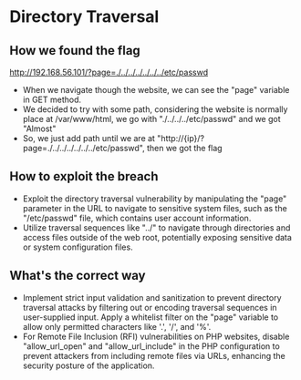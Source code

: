 # Directory Traversal
## How we found the flag
http://192.168.56.101/?page=./../../../../../../etc/passwd
- When we navigate though the website, we can see the "page" variable in GET method.
- We decided to try with some path, considering the website is normally place at /var/www/html, we go with "./../../../etc/passwd" and we got "Almost"
- So, we just add path until we are at "http://{ip}/?page=./../../../../../../etc/passwd", then we got the flag


## How to exploit the breach
- Exploit the directory traversal vulnerability by manipulating the "page" parameter in the URL to navigate to sensitive system files, such as the "/etc/passwd" file, which contains user account information.
- Utilize traversal sequences like "../" to navigate through directories and access files outside of the web root, potentially exposing sensitive data or system configuration files.

## What's the correct way
- Implement strict input validation and sanitization to prevent directory traversal attacks by filtering out or encoding traversal sequences in user-supplied input. Apply a whitelist filter on the "page" variable to allow only permitted characters like '.', '/', and '%'.
- For Remote File Inclusion (RFI) vulnerabilities on PHP websites, disable "allow_url_open" and "allow_url_include" in the PHP configuration to prevent attackers from including remote files via URLs, enhancing the security posture of the application.